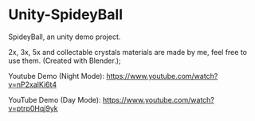 # Unity-SpideyBall
SpideyBall, an unity demo project.

2x, 3x, 5x and collectable crystals materials are made by me, feel free to use them. (Created with Blender.);

Youtube Demo (Night Mode): https://www.youtube.com/watch?v=nP2xaIKi6t4 

YouTube Demo (Day Mode):   https://www.youtube.com/watch?v=ptrp0Hqj9yk
